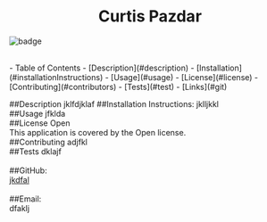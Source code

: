 <h1 align="center">Curtis Pazdar </h1>
  
![badge](https://img.shields.io/badge/license-Open-brightgreen)<br />

 <br />
- Table of Contents
- [Description](#description)
- [Installation](#installationInstructions)
- [Usage](#usage)
- [License](#license)
- [Contributing](#contributors)
- [Tests](#test)
- [Links](#git)
<br />

##Description
jklfdjklaf
##Installation Instructions:
jklljkkl
<br />
##Usage
jfklda
<br />
##License
Open
<br />
This application is covered by the Open license.
<br />
##Contributing
adjfkl
<br />
##Tests
dklajf
<br />
<br />
##GitHub:
<br />
[jkdfal](https://github.com/jkdfal)<br />
<br />
##Email: <br />
dfaklj<br /><br />
